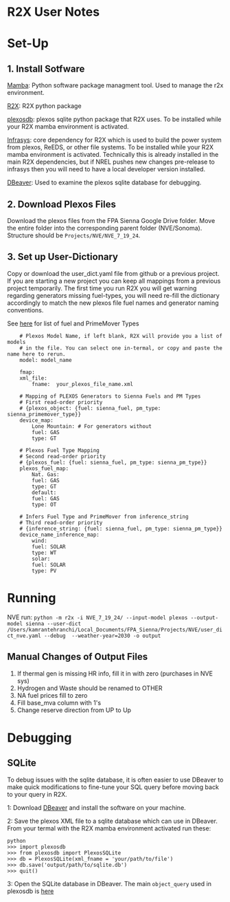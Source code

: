 # R2X User Notes

# Set-Up

## 1. Install Sotfware
[Mamba](https://mamba.readthedocs.io/en/latest/installation/mamba-installation.html#): Python software package managment tool. Used to manage the r2x environment.

[R2X](https://github.com/NREL/R2X/blob/main/README.md): R2X python package

[plexosdb](https://github.com/NREL/plexosdb/tree/main): plexos sqlite python package that R2X uses. To be installed while your R2X mamba environment is activated.

[Infrasys](https://github.com/NREL/infrasys): core dependency for R2X which is used to build the power system from plexos, ReEDS, or other file systems. To be installed while your R2X mamba environment is activated. Technically this is already installed in the main R2X dependencies, but if NREL pushes new changes pre-release to infrasys then you will need to have a local developer version installed.

[DBeaver](https://dbeaver.io): Used to examine the plexos sqlite database for debugging.

## 2. Download Plexos Files

Download the plexos files from the FPA Sienna Google Drive folder. Move the entire folder into the corresponding parent folder (NVE/Sonoma). Structure should be `Projects/NVE/NVE_7_19_24`.

## 3. Set up User-Dictionary

Copy or download the user_dict.yaml file from github or a previous project. If you are starting a new project you can keep all mappings from a previous project temporarily. The first time you run R2X you will get warning regarding generators missing fuel-types, you will need re-fill the dictionary accordingly to match the new plexos file fuel names and generator naming conventions.

See [here](https://github.com/NREL/R2X/blob/c169f1bda29686a7a0725bddf7b74ba08285f4e6/src/r2x/defaults/config.json#L36) for list of fuel and PrimeMover Types

```
    # Plexos Model Name, if left blank, R2X will provide you a list of models
    # in the file. You can select one in-termal, or copy and paste the name here to rerun.
    model: model_name

    fmap:
    xml_file:
        fname:  your_plexos_file_name.xml

    # Mapping of PLEXOS Generators to Sienna Fuels and PM Types
    # First read-order priority
    # {plexos_object: {fuel: sienna_fuel, pm_type: sienna_primemover_type}}
    device_map:
        Lone Mountain: # For generators without 
        fuel: GAS
        type: GT

    # Plexos Fuel Type Mapping
    # Second read-order priority
    # {plexos_fuel: {fuel: sienna_fuel, pm_type: sienna_pm_type}}
    plexos_fuel_map: 
        Nat. Gas:
        fuel: GAS
        type: GT
        default:
        fuel: GAS
        type: OT

    # Infers Fuel Type and PrimeMover from inference_string
    # Third read-order priority
    # {inference_string: {fuel: sienna_fuel, pm_type: sienna_pm_type}}
    device_name_inference_map:
        wind: 
        fuel: SOLAR
        type: WT
        solar:
        fuel: SOLAR
        type: PV
```

# Running

NVE run: 
`python -m r2x -i NVE_7_19_24/ --input-model plexos --output-model sienna --user-dict /Users/kamrantehranchi/Local_Documents/FPA_Sienna/Projects/NVE/user_dict_nve.yaml --debug  --weather-year=2030 -o output`

## Manual Changes of Output Files
1. If thermal gen is missing HR info, fill it in with zero (purchases in NVE sys)
2. Hydrogen and Waste should be renamed to OTHER
3. NA fuel prices fill to zero
4. Fill base_mva column with 1's
5. Change reserve direction from UP to Up


# Debugging

## SQLite

To debug issues with the sqlite database, it is often easier to use DBeaver to make quick modifications to fine-tune your SQL query before moving back to your query in R2X. 

1: Download [DBeaver](https://dbeaver.io) and install the software on your machine.

2: Save the plexos XML file to a sqlite database which can use in DBeaver. From your termal with the R2X mamba environment activated run these:

```
python
>>> import plexosdb
>>> from plexosdb import PlexosSQLite
>>> db = PlexosSQLite(xml_fname = 'your/path/to/file')
>>> db.save('output/path/to/sqlite.db')
>>> quit()
```

3: Open the SQLite database in DBeaver. The main `object_query` used in plexosdb is [here](https://github.com/NREL/plexosdb/blob/main/src/plexosdb/queries/object_query.sql)